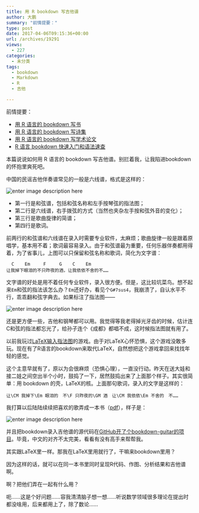 ```yaml
---
title: 用 R bookdown 写吉他谱
author: 大鹏
summary: "前情提要："
type: post
date: 2017-04-06T09:15:36+00:00
url: /archives/19291
views:
  - 227
categories:
  - 未分类
tags:
  - bookdown
  - Markdown
  - R
  - 吉他

---
```

前情提要：

  * [用 R 语言的 bookdown 写书][1]
  * [用 R 语言的 bookdown 写诗集][2]
  * [用 R 语言的 bookdown 写学术论文][3]
  * [R 语言 bookdown 快速入门和语法速查][4]

本篇说说如何用 R 语言的 bookdown 写吉他谱。别拦着我，让我陷进bookdown的怀抱里爽死吧。

中国的民谣吉他伴奏谱常见的一般是六线谱，格式是这样的：

![enter image description here][5]

  * 第一行是和弦谱，包括和弦名称和左手按琴弦的指法图；
  * 第二行是六线谱，右手拨弦的方式（当然也夹杂左手按和弦外音的变化）；
  * 第三行是歌曲旋律的简谱；
  * 第四行是歌词。

前两行的和弦谱和六线谱在录入时需要专业软件，太麻烦；歌曲旋律一般是跟着原唱学，基本用不着；歌词最容易录入。由于和弦谱最为重要，任何乐器伴奏都用得着，为了省事儿，上图可以只保留和弦名称和歌词，简化为文字谱：

      C    Em     F     G    C    Em
    让我掉下眼泪的不只昨夜的酒，让我依依不舍的不……
    

文字谱的好处是用不着任何专业软件，录入很方便。但是，这比较坑菜鸟。想不起来`Em`和弦的指法该怎么办？`Em`还好办，看见个`G#7sus4`，我崩溃了，自认水平不行，乖乖翻和弦字典去。如果标注了指法图——

![enter image description here][6]

还是更方便一些，吉他和钢琴都可以用。我觉得等我老得掉光牙齿的时候，估计连C和弦的指法都忘光了，给孙子连个《成都》都唱不成，这时候指法图就有用了。

以前我玩过[LaTeX输入指法图][7]的游戏。由于对LaTeX心怀恐惧，这个游戏没敢多玩。现在有了R语言的bookdown来取代LaTeX，自然想把这个游戏拿回来找找年轻的感觉。

这个主意早就有了，原以为会很麻烦（恐惧心理），一直没行动。昨天在送大娃和接二娃之间空出半个小时，鼓捣了一下，居然鼓捣出来了上面那个样子。其实很简单：用 bookdown 的壳，LaTeX的核。上面那句歌词，录入的文字是这样的：

    让\CM 我掉下\Em 眼泪的　不\F 只昨夜的\GM 酒　让\CM 我依依\Em 不舍的　不……
    

我打算以后陆陆续续把喜欢的歌弄成一本书（[pdf][8]），样子是：

![enter image description here][9]

并且把bookdown录入吉他谱的源代码在[GitHub开了个bookdown-guitar的项目][10]。毕竟，中文的对齐不太完美，看看有没有高手来帮帮我。

其实跟LaTeX里一样。那我在LaTeX里用就行了，干嘛来bookdown里用？

因为这样的话，就可以在同一本书里同时呈现R代码、作图、分析结果和吉他谱啊。

啊？把他们弄在一起有什么用？

呃……这是个好问题……容我清清脑子想一想……听说数学领域很多理论在提出时都没啥用，后来都用上了，除了数论……

 [1]: http://pzhao.org/archives/19122
 [2]: http://pzhao.org/archives/19150
 [3]: http://pzhao.org/archives/19190
 [4]: http://pzhao.org/archives/19141
 [5]: http://pzhao.org/wp-content/uploads/2017/04/chengdu1-.jpg
 [6]: http://pzhao.org/wp-content/uploads/2017/04/chengdu2.png
 [7]: http://pzhao.org/archives/18230
 [8]: https://bookdown.org/baydap/bdguitar/bdguitar.pdf
 [9]: http://pzhao.org/wp-content/uploads/2017/04/img-guitar.png
 [10]: https://github.com/dapengde/bookdown-guitar
